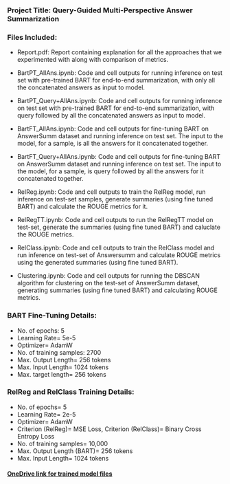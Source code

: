 ### Project Title: Query-Guided Multi-Perspective Answer Summarization
### Files Included:

- Report.pdf: Report containing explanation for all the approaches that we experimented with along with comparison of metrics.

- BartPT_AllAns.ipynb: Code and cell outputs for running inference on test set with pre-trained BART for end-to-end summarization, with only all the concatenated answers as input to model.
- BartPT_Query+AllAns.ipynb: Code and cell outputs for running inference on test set with pre-trained BART for end-to-end summarization, with query followed by all the concatenated answers as input to model.

- BartFT_AllAns.ipynb: Code and cell outputs for fine-tuning BART on AnswerSumm dataset and running inference on test set. The input to the model, for a sample, is all the answers for it concatenated together. 
- BartFT_Query+AllAns.ipynb: Code and cell outputs for fine-tuning BART on AnswerSumm dataset and running inference on test set. The input to the model, for a sample, is query followed by all the answers for it concatenated together.
- RelReg.ipynb: Code and cell outputs to train the RelReg model, run inference on test-set samples, generate summaries (using fine tuned BART) and calculate the ROUGE metrics for it.
- RelRegTT.ipynb: Code and cell outputs to run the RelRegTT model on test-set, generate the summaries (using fine tuned BART) and caluclate the ROUGE metrics.
- RelClass.ipynb: Code and cell outputs to train the RelClass model and run inference on test-set of Answersumm and calculate ROUGE metrics using the generated summaries (using fine tuned BART).
- Clustering.ipynb: Code and cell outputs for running the DBSCAN algorithm for clustering on the test-set of AnswerSumm dataset, generating summaries (using fine tuned BART) and calculating ROUGE metrics.

### BART Fine-Tuning Details:
- No. of epochs: 5
- Learning Rate= 5e-5
- Optimizer= AdamW
- No. of training samples: 2700
- Max. Output Length= 256 tokens
- Max. Input Length= 1024 tokens
- Max. target length= 256 tokens

### RelReg and RelClass Training Details:
- No. of epochs= 5
- Learning Rate= 2e-5
- Optimizer= AdamW
- Criterion (RelReg)= MSE Loss, Criterion (RelClass)= Binary Cross Entropy Loss
- No. of training samples= 10,000
- Max. Output Length (BART)= 256 tokens
- Max. Input Length= 1024 tokens

#### [OneDrive link for trained model files](https://iiitaphyd-my.sharepoint.com/:f:/g/personal/akshit_sharma_students_iiit_ac_in/EtA4rsz1I7NAmXppVgKOAAEBAcqzQ0b6NfZkvOU7RILTUg?e=esqgVM)
